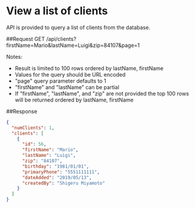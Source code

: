 # View a list of clients

API is provided to query a list of clients from the database.

##Request
GET /api/clients?firstName=Mario&lastName=Luigi&zip=84107&page=1

Notes:

- Result is limited to 100 rows ordered by lastName, firstName
- Values for the query should be URL encoded
- "page" query parameter defaults to 1
- "firstName" and "lastName" can be partial
- If "firstName", "lastName", and "zip" are not provided the top 100 rows will be returned ordered by lastName, firstName

##Response

```json
{
  "numClients": 1,
  "clients": [
    {
      "id": 56,
      "firstName": "Mario",
      "lastName": "Luigi",
      "zip": "84107",
      "birthday": "1981/01/01",
      "primaryPhone": "5551111111",
      "dateAdded": "2019/05/13",
      "createdBy": "Shigeru Miyamoto"
    }
  ]
}
```
